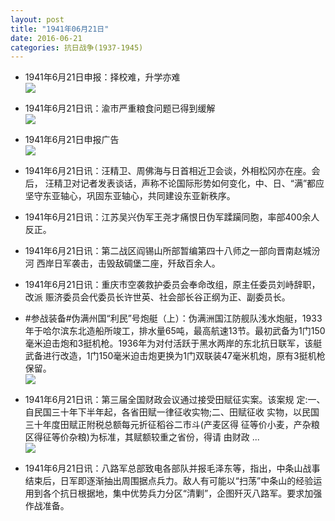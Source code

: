 ```yaml
---
layout: post
title: "1941年06月21日"
date: 2016-06-21
categories: 抗日战争(1937-1945)
---
```


<meta name="referrer" content="no-referrer" />

- 1941年6月21日申报：择校难，升学亦难 <br/><img src="https://ww3.sinaimg.cn/large/aca367d8jw1f538qhvfthj20n20ymng1.jpg" />

- 1941年6月21日讯：渝市严重粮食问题已得到缓解 <br/><img src="https://ww1.sinaimg.cn/large/aca367d8jw1f536zxkfgnj206y0bg3zh.jpg" />

- 1941年6月21日申报广告 <br/><img src="https://ww3.sinaimg.cn/large/aca367d8jw1f5359da7ogj206j0gvdh8.jpg" />

- 1941年6月21日讯：汪精卫、周佛海与日首相近卫会谈，外相松冈亦在座。会后， 汪精卫对记者发表谈话，声称不论国际形势如何变化，中、日、“满”都应 坚守东亚轴心，巩固东亚轴心，共同建设东亚新秩序。 

- 1941年6月21日讯：江苏吴兴伪军王尧才痛恨日伪军蹂躏同胞，率部400余人 反正。 

- 1941年6月21日讯：第二战区阎锡山所部暂编第四十八师之一部向晋南赵城汾河 西岸日军袭击，击毁敌碉堡二座，歼敌百余人。 

- 1941年6月21日讯：重庆市空袭救护委员会奉命改组，原主任委员刘峙辞职，改派 赈济委员会代委员长许世英、社会部长谷正纲为正、副委员长。 

- #参战装备#伪满州国“利民”号炮艇（上）：伪满洲国江防舰队浅水炮艇，1933年于哈尔滨东北造船所竣工，排水量65吨，最高航速13节。最初武备为1门150毫米迫击炮和3挺机枪。1936年为对付活跃于黑水两岸的东北抗日联军，该艇武备进行改造，1门150毫米迫击炮更换为1门双联装47毫米机炮，原有3挺机枪保留。 <br/><img src="https://ww1.sinaimg.cn/large/aca367d8jw1f52m6pprclj207s06t74p.jpg" />

- 1941年6月21日讯：第三届全国财政会议通过接受田赋征实案。该案规 定:一、自民国三十年下半年起，各省田赋一律征收实物;二、田赋征收 实物，以民国三十年度田赋正附税总额每元折征稻谷二市斗(产麦区得 征等价小麦，产杂粮区得征等价杂粮)为标准，其赋额较重之省份，得请 由财政 ... <br/><img src="https://ww1.sinaimg.cn/large/aca367d8jw1f52kg28xkyj20c809075e.jpg" />

- 1941年6月21日讯：八路军总部致电各部队并报毛泽东等，指出，中条山战事结束后，日军即逐渐抽出周围据点兵力。敌人有可能以“扫荡”中条山的经验运用到各个抗日根据地，集中优势兵力分区“清剿”，企图歼灭八路军。要求加强作战准备。 

